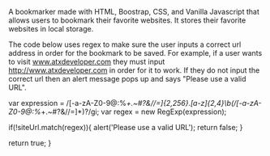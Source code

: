 A bookmarker made with HTML, Boostrap, CSS, and Vanilla Javascript that allows users to bookmark their favorite websites. It stores their favorite websites in local storage. 


The code below uses regex to make sure the user inputs a correct url address in order for the bookmark to be saved. For example, if a user wants to visit www.atxdeveloper.com they must input http://www.atxdeveloper.com in order for it to work. If they do not input the correct url then an alert message pops up and says "Please use a valid URL".



  var expression = /[-a-zA-Z0-9@:%_\+.~#?&//=]{2,256}\.[a-z]{2,4}\b(\/[-a-zA-Z0-9@:%_\+.~#?&//=]*)?/gi;
  var regex = new RegExp(expression);

  if(!siteUrl.match(regex)){
    alert('Please use a valid URL');
    return false;
  }

  return true;
}
